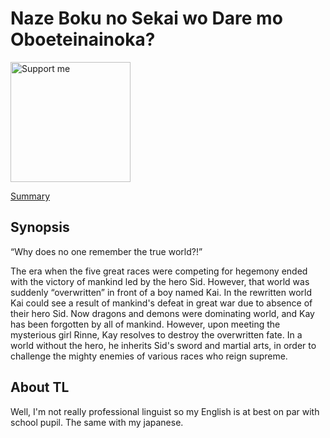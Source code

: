# Naze Boku no Sekai wo Dare mo Oboeteinainoka?

<a href="https://ko-fi.com/douman" title="Buy me a coffee" target="_blank"><img style="width: 192px;" src="https://az743702.vo.msecnd.net/cdn/kofi5.png?v=0" alt="Support me"/></a>

[Summary](src/SUMMARY.md)

## Synopsis

“Why does no one remember the true world?!”

The era when the five great races were competing for hegemony ended with the victory of mankind led by the hero Sid.
However, that world was suddenly “overwritten” in front of a boy named Kai.
In the rewritten world Kai could see a result of mankind's defeat in great war due to absence of their hero Sid.
Now dragons and demons were dominating world, and Kay has been forgotten by all of mankind.
However, upon meeting the mysterious girl Rinne, Kay resolves to destroy the overwritten fate.
In a world without the hero, he inherits Sid's sword and martial arts, in order to challenge the mighty enemies of various races who reign supreme.

## About TL

Well, I'm not really professional linguist so my English is at best on par with school pupil.
The same with my japanese.
